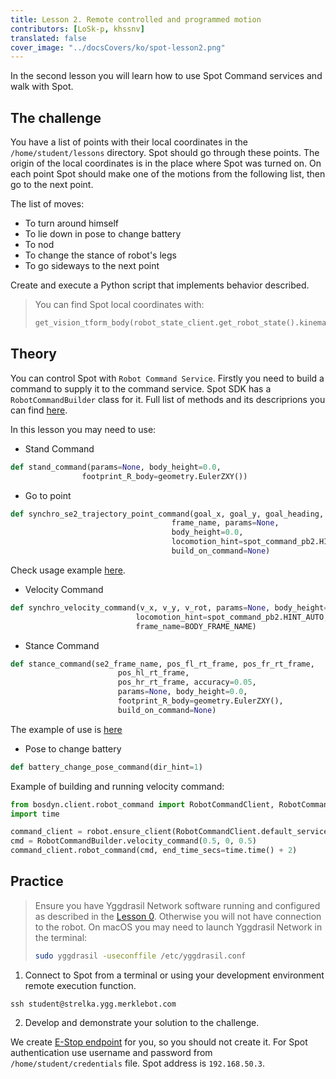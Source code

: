 ```yaml
---
title: Lesson 2. Remote controlled and programmed motion
contributors: [LoSk-p, khssnv]
translated: false
cover_image: "../docsCovers/ko/spot-lesson2.png"
---
```


In the second lesson you will learn how to use Spot Command services and walk with Spot.

## The challenge

You have a list of points with their local coordinates in the `/home/student/lessons` directory. Spot should go through these points. The origin of the local coordinates is in the place where Spot was turned on. On each point Spot should make one of the motions from the following list, then go to the next point. 

The list of moves:
* To turn around himself
* To lie down in pose to change battery
* To nod
* To change the stance of robot's legs
* To go sideways to the next point

Create and execute a Python script that implements behavior described.

> You can find Spot local coordinates with:
> ```python
> get_vision_tform_body(robot_state_client.get_robot_state().kinematic_state.transforms_snapshot)
> ```

## Theory

You can control Spot with `Robot Command Service`. Firstly you need to build a command to supply it to the command service.
Spot SDK has a `RobotCommandBuilder` class for it.
Full list of methods and its descriprions you can find [here](https://github.com/boston-dynamics/spot-sdk/blob/7ce5c5f31f4e1e45e9ff4be29fb097e258b75919/python/bosdyn-client/src/bosdyn/client/robot_command.py#L593). 

In this lesson you may need to use:

* Stand Command

```python
def stand_command(params=None, body_height=0.0, 
                footprint_R_body=geometry.EulerZXY())
```

* Go to point

```python
def synchro_se2_trajectory_point_command(goal_x, goal_y, goal_heading,      
                                    frame_name, params=None,
                                    body_height=0.0,
                                    locomotion_hint=spot_command_pb2.HINT_AUTO,
                                    build_on_command=None)
```

Check usage example [here](https://github.com/boston-dynamics/spot-sdk/blob/master/python/examples/frame_trajectory_command/frame_trajectory_command.py).

* Velocity Command

```python
def synchro_velocity_command(v_x, v_y, v_rot, params=None, body_height=0.0,
                            locomotion_hint=spot_command_pb2.HINT_AUTO, 
                            frame_name=BODY_FRAME_NAME)
```

* Stance Command

```python
def stance_command(se2_frame_name, pos_fl_rt_frame, pos_fr_rt_frame, 
                        pos_hl_rt_frame,
                        pos_hr_rt_frame, accuracy=0.05, 
                        params=None, body_height=0.0,
                        footprint_R_body=geometry.EulerZXY(), 
                        build_on_command=None)
```

The example of use is [here](https://github.com/boston-dynamics/spot-sdk/blob/91ed30607264e795699995d6d7834ba0c8a94d36/python/examples/stance/stance_in_place.py)

* Pose to change battery

```python
def battery_change_pose_command(dir_hint=1)
```

Example of building and running velocity command:

```python
from bosdyn.client.robot_command import RobotCommandClient, RobotCommandBuilder
import time

command_client = robot.ensure_client(RobotCommandClient.default_service_name)
cmd = RobotCommandBuilder.velocity_command(0.5, 0, 0.5)
command_client.robot_command(cmd, end_time_secs=time.time() + 2)
```

## Practice

> Ensure you have Yggdrasil Network software running and configured as described in the [Lesson 0](/docs/spot-lesson0). Otherwise you will not have connection to the robot.
> On macOS you may need to launch Yggdrasil Network in the terminal:
> ```bash
> sudo yggdrasil -useconffile /etc/yggdrasil.conf
> ```

1. Connect to Spot from a terminal or using your development environment remote execution function.

```console
ssh student@strelka.ygg.merklebot.com
```

2. Develop and demonstrate your solution to the challenge.

We create [E-Stop endpoint](https://dev.bostondynamics.com/python/examples/estop/readme) for you, so you should not create it.
For Spot authentication use username and password from `/home/student/credentials` file.
Spot address is `192.168.50.3`.
